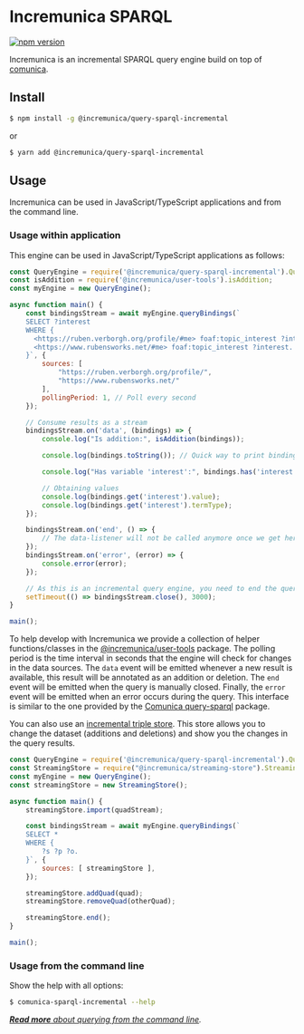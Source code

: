 # Incremunica SPARQL

[![npm version](https://badge.fury.io/js/@incremunica%2Fquery-sparql-incremental.svg)](https://badge.fury.io/js/@incremunica%2Fquery-sparql-incremental)

Incremunica is an incremental SPARQL query engine build on top of [comunica](https://github.com/comunica/comunica).

## Install

```bash
$ npm install -g @incremunica/query-sparql-incremental
```

or

```bash
$ yarn add @incremunica/query-sparql-incremental
```

## Usage

Incremunica can be used in JavaScript/TypeScript applications and from the command line.

### Usage within application

This engine can be used in JavaScript/TypeScript applications as follows:

```javascript
const QueryEngine = require('@incremunica/query-sparql-incremental').QueryEngine;
const isAddition = require('@incremunica/user-tools').isAddition;
const myEngine = new QueryEngine();

async function main() {
    const bindingsStream = await myEngine.queryBindings(`
    SELECT ?interest
    WHERE {
      <https://ruben.verborgh.org/profile/#me> foaf:topic_interest ?interest.
      <https://www.rubensworks.net/#me> foaf:topic_interest ?interest.
    }`, {
        sources: [
            "https://ruben.verborgh.org/profile/",
            "https://www.rubensworks.net/"
        ],
        pollingPeriod: 1, // Poll every second
    });

    // Consume results as a stream
    bindingsStream.on('data', (bindings) => {
        console.log("Is addition:", isAddition(bindings));

        console.log(bindings.toString()); // Quick way to print bindings for testing

        console.log("Has variable 'interest':", bindings.has('interest')); // Will be true

        // Obtaining values
        console.log(bindings.get('interest').value);
        console.log(bindings.get('interest').termType);
    });

    bindingsStream.on('end', () => {
        // The data-listener will not be called anymore once we get here.
    });
    bindingsStream.on('error', (error) => {
        console.error(error);
    });

    // As this is an incremental query engine, you need to end the query yourself otherwise it will keep checking for changes.
    setTimeout(() => bindingsStream.close(), 3000);
}

main();
```

To help develop with Incremunica we provide a collection of helper functions/classes in the [@incremunica/user-tools](https://www.npmjs.com/package/@incremunica/user-tools) package.
The polling period is the time interval in seconds that the engine will check for changes in the data sources.
The `data` event will be emitted whenever a new result is available, this result will be annotated as an addition or deletion.
The `end` event will be emitted when the query is manually closed.
Finally, the `error` event will be emitted when an error occurs during the query.
This interface is similar to the one provided by the [Comunica query-sparql](https://www.npmjs.com/package/@comunica/query-sparql) package.

You can also use an [incremental triple store](https://www.npmjs.com/package/@incremunica/streaming-store).
This store allows you to change the dataset (additions and deletions) and show you the changes in the query results.
```javascript
const QueryEngine = require('@incremunica/query-sparql-incremental').QueryEngine;
const StreamingStore = require("@incremunica/streaming-store").StreamingStore;
const myEngine = new QueryEngine();
const streamingStore = new StreamingStore();

async function main() {
    streamingStore.import(quadStream);

    const bindingsStream = await myEngine.queryBindings(`
    SELECT *
    WHERE {
        ?s ?p ?o.
    }`, {
        sources: [ streamingStore ],
    });

    streamingStore.addQuad(quad);
    streamingStore.removeQuad(otherQuad);

    streamingStore.end();
}

main();
```

### Usage from the command line

Show the help with all options:

```bash
$ comunica-sparql-incremental --help
```

_[**Read more** about querying from the command line](https://comunica.dev/docs/query/getting_started/query_cli/)._
